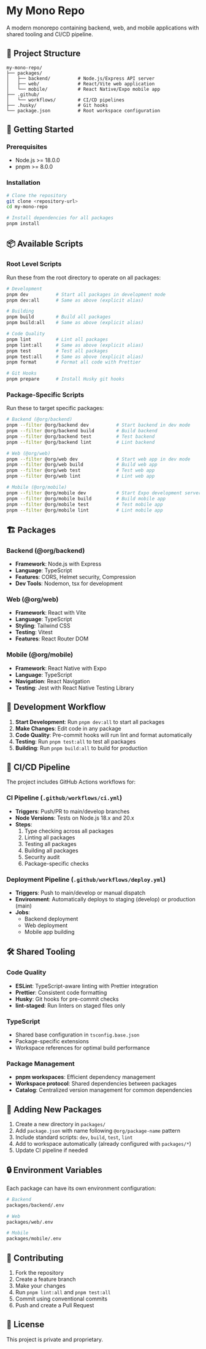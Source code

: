 # My Mono Repo

A modern monorepo containing backend, web, and mobile applications with shared tooling and CI/CD pipeline.

## 📁 Project Structure

```
my-mono-repo/
├── packages/
│   ├── backend/          # Node.js/Express API server
│   ├── web/              # React/Vite web application
│   └── mobile/           # React Native/Expo mobile app
├── .github/
│   └── workflows/        # CI/CD pipelines
├── .husky/               # Git hooks
└── package.json          # Root workspace configuration
```

## 🚀 Getting Started

### Prerequisites

- Node.js >= 18.0.0
- pnpm >= 8.0.0

### Installation

```bash
# Clone the repository
git clone <repository-url>
cd my-mono-repo

# Install dependencies for all packages
pnpm install
```

## 📦 Available Scripts

### Root Level Scripts

Run these from the root directory to operate on all packages:

```bash
# Development
pnpm dev          # Start all packages in development mode
pnpm dev:all      # Same as above (explicit alias)

# Building
pnpm build        # Build all packages
pnpm build:all    # Same as above (explicit alias)

# Code Quality
pnpm lint         # Lint all packages
pnpm lint:all     # Same as above (explicit alias)
pnpm test         # Test all packages
pnpm test:all     # Same as above (explicit alias)
pnpm format       # Format all code with Prettier

# Git Hooks
pnpm prepare      # Install Husky git hooks
```

### Package-Specific Scripts

Run these to target specific packages:

```bash
# Backend (@org/backend)
pnpm --filter @org/backend dev          # Start backend in dev mode
pnpm --filter @org/backend build        # Build backend
pnpm --filter @org/backend test         # Test backend
pnpm --filter @org/backend lint         # Lint backend

# Web (@org/web)
pnpm --filter @org/web dev              # Start web app in dev mode
pnpm --filter @org/web build            # Build web app
pnpm --filter @org/web test             # Test web app
pnpm --filter @org/web lint             # Lint web app

# Mobile (@org/mobile)
pnpm --filter @org/mobile dev           # Start Expo development server
pnpm --filter @org/mobile build         # Build mobile app
pnpm --filter @org/mobile test          # Test mobile app
pnpm --filter @org/mobile lint          # Lint mobile app
```

## 🏗️ Packages

### Backend (@org/backend)

- **Framework**: Node.js with Express
- **Language**: TypeScript
- **Features**: CORS, Helmet security, Compression
- **Dev Tools**: Nodemon, tsx for development

### Web (@org/web)

- **Framework**: React with Vite
- **Language**: TypeScript
- **Styling**: Tailwind CSS
- **Testing**: Vitest
- **Features**: React Router DOM

### Mobile (@org/mobile)

- **Framework**: React Native with Expo
- **Language**: TypeScript
- **Navigation**: React Navigation
- **Testing**: Jest with React Native Testing Library

## 🔧 Development Workflow

1. **Start Development**: Run `pnpm dev:all` to start all packages
2. **Make Changes**: Edit code in any package
3. **Code Quality**: Pre-commit hooks will run lint and format automatically
4. **Testing**: Run `pnpm test:all` to test all packages
5. **Building**: Run `pnpm build:all` to build for production

## 🚀 CI/CD Pipeline

The project includes GitHub Actions workflows for:

### CI Pipeline (`.github/workflows/ci.yml`)

- **Triggers**: Push/PR to main/develop branches
- **Node Versions**: Tests on Node.js 18.x and 20.x
- **Steps**:
  1. Type checking across all packages
  2. Linting all packages
  3. Testing all packages
  4. Building all packages
  5. Security audit
  6. Package-specific checks

### Deployment Pipeline (`.github/workflows/deploy.yml`)

- **Triggers**: Push to main/develop or manual dispatch
- **Environment**: Automatically deploys to staging (develop) or production (main)
- **Jobs**:
  - Backend deployment
  - Web deployment
  - Mobile app building

## 🛠️ Shared Tooling

### Code Quality

- **ESLint**: TypeScript-aware linting with Prettier integration
- **Prettier**: Consistent code formatting
- **Husky**: Git hooks for pre-commit checks
- **lint-staged**: Run linters on staged files only

### TypeScript

- Shared base configuration in `tsconfig.base.json`
- Package-specific extensions
- Workspace references for optimal build performance

### Package Management

- **pnpm workspaces**: Efficient dependency management
- **Workspace protocol**: Shared dependencies between packages
- **Catalog**: Centralized version management for common dependencies

## 📝 Adding New Packages

1. Create a new directory in `packages/`
2. Add `package.json` with name following `@org/package-name` pattern
3. Include standard scripts: `dev`, `build`, `test`, `lint`
4. Add to workspace automatically (already configured with `packages/*`)
5. Update CI pipeline if needed

## 🔒 Environment Variables

Each package can have its own environment configuration:

```bash
# Backend
packages/backend/.env

# Web
packages/web/.env

# Mobile
packages/mobile/.env
```

## 🤝 Contributing

1. Fork the repository
2. Create a feature branch
3. Make your changes
4. Run `pnpm lint:all` and `pnpm test:all`
5. Commit using conventional commits
6. Push and create a Pull Request

## 📄 License

This project is private and proprietary.
